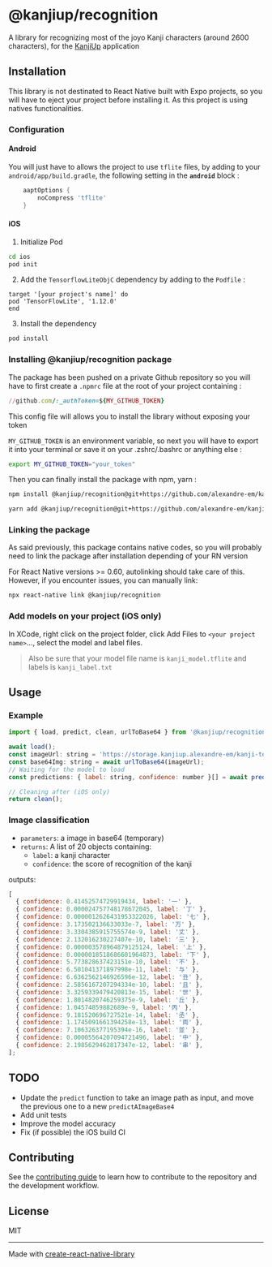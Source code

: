 # @kanjiup/recognition

A library for recognizing most of the joyo Kanji characters (around 2600 characters),
for the [KanjiUp](https://github.com/alexandre-em/kanji-up) application

## Installation

This library is not destinated to React Native built with Expo projects,
so you will have to eject your project before installing it.
As this project is using natives functionalities.

### Configuration

#### Android

You will just have to allows the project to use `tflite` files,
by adding to your `android/app/build.gradle`, the following setting in the **`android`** block :

```gradle
    aaptOptions {
        noCompress 'tflite'
    }
```

#### iOS

1. Initialize Pod

```sh
cd ios
pod init
```

2. Add the `TensorflowLiteObjC` dependency by adding to the `Podfile` :

```pod
target '[your project's name]' do
pod 'TensorFlowLite', '1.12.0'
end
```

3. Install the dependency

```sh
pod install
```

### Installing @kanjiup/recognition package

The package has been pushed on a private Github repository so you will have to
first create a `.npmrc` file at the root of your project containing :

```ruby
//github.com/:_authToken=${MY_GITHUB_TOKEN}
```

This config file will allows you to install the library without exposing your token

`MY_GITHUB_TOKEN` is an environment variable,
so next you will have to export it into your terminal
or save it on your .zshrc/.bashrc or anything else :

```bash
export MY_GITHUB_TOKEN="your_token"
```

Then you can finally install the package with npm, yarn :

```sh
npm install @kanjiup/recognition@git+https://github.com/alexandre-em/kanji-up-recognition.git
```

```sh
yarn add @kanjiup/recognition@git+https://github.com/alexandre-em/kanji-up-recognition.git
```

### Linking the package

As said previously, this package contains native codes,
so you will probably need to link the package after installation
depending of your RN version

For React Native versions >= 0.60, autolinking should take care of this.
However, if you encounter issues, you can manually link:

```sh
npx react-native link @kanjiup/recognition
```

### Add models on your project (iOS only)

In XCode, right click on the project folder,
click Add Files to `<your project name>`..., select the model and label files.

> Also be sure that your model file name is `kanji_model.tflite` and labels is `kanji_label.txt`

## Usage

### Example

```js
import { load, predict, clean, urlToBase64 } from '@kanjiup/recognition';

await load();
const imageUrl: string = 'https://storage.kanjiup.alexandre-em/kanji-test-ai.png';
const base64Img: string = await urlToBase64(imageUrl);
// Waiting for the model to load
const predictions: { label: string, confidence: number }[] = await predict(base64Img);

// Cleaning after (iOS only)
return clean();
```

### Image classification

- `parameters`: a image in base64 (temporary)
- `returns`: A list of 20 objects containing:
  - `label`: a kanji character
  - `confidence`: the score of recognition of the kanji

outputs:

```js
[
  { confidence: 0.41452574729919434, label: '一' },
  { confidence: 0.000024757748178672045, label: '丁' },
  { confidence: 0.0000012626431953322026, label: '七' },
  { confidence: 3.173502136633033e-7, label: '万' },
  { confidence: 3.3304385915755574e-9, label: '丈' },
  { confidence: 2.132016230227407e-10, label: '三' },
  { confidence: 0.000003578964879125124, label: '上' },
  { confidence: 0.0000018518686601964873, label: '下' },
  { confidence: 5.773828637423151e-10, label: '不' },
  { confidence: 6.501041371897998e-11, label: '与' },
  { confidence: 6.6362562146926596e-12, label: '丑' },
  { confidence: 2.5856167207294334e-10, label: '且' },
  { confidence: 3.3259339479420813e-15, label: '世' },
  { confidence: 1.8014820746259375e-9, label: '丘' },
  { confidence: 1.04574859882689e-9, label: '丙' },
  { confidence: 9.181520696727521e-14, label: '丞' },
  { confidence: 1.1745091661394258e-13, label: '両' },
  { confidence: 7.106326377195394e-16, label: '並' },
  { confidence: 0.00005564207094721496, label: '中' },
  { confidence: 2.1985629462817347e-12, label: '串' },
];
```

## TODO

- Update the `predict` function to take an image path as input,
  and move the previous one to a new `predictAImageBase4`
- Add unit tests
- Improve the model accuracy
- Fix (if possible) the iOS build CI

## Contributing

See the [contributing guide](CONTRIBUTING.md) to learn how to contribute to the repository and the development workflow.

## License

MIT

---

Made with [create-react-native-library](https://github.com/callstack/react-native-builder-bob)
